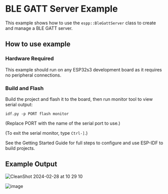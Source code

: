 # BLE GATT Server Example

This example shows how to use the `espp::BleGattServer` class to create and manage
a BLE GATT server.

## How to use example

### Hardware Required

This example should run on any ESP32s3 development board as it requires no
peripheral connections.

### Build and Flash

Build the project and flash it to the board, then run monitor tool to view serial output:

```
idf.py -p PORT flash monitor
```

(Replace PORT with the name of the serial port to use.)

(To exit the serial monitor, type ``Ctrl-]``.)

See the Getting Started Guide for full steps to configure and use ESP-IDF to build projects.

## Example Output

![CleanShot 2024-02-28 at 10 29 10](https://github.com/esp-cpp/espp/assets/213467/07fa35f7-4c4b-44d8-812f-4e14d54e7164)

![image](https://github.com/esp-cpp/espp/assets/213467/86d026f9-dea7-4efe-8bc3-1b06307b5eaa)
